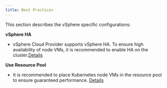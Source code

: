 ```yaml
---
title: Best Practices
---
```


This section describes the vSphere specific configurations:

**vSphere HA**

* vSphere Cloud Provider supports vSphere HA. To ensure high availability of node VMs, it is recommended to enable HA on the cluster.[Details](https://docs.vmware.com/en/VMware-vSphere/6.5/com.vmware.vsphere.avail.doc/GUID-4BC60283-B638-472F-B1D2-1E4E57EAD213.html) 

**Use Resource Pool**

* It is recommended to place Kubernetes node VMs in the resource pool to ensure guaranteed performance. [Details](https://docs.vmware.com/en/VMware-vSphere/6.5/com.vmware.vsphere.resmgmt.doc/GUID-0F6C6709-A5DA-4D38-BE08-6CB1002DD13D.html)
